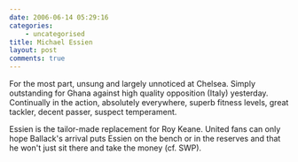 ```yaml
---
date: 2006-06-14 05:29:16
categories:
    - uncategorised
title: Michael Essien
layout: post
comments: true
---
```

For the most part, unsung and largely unnoticed at Chelsea. Simply
outstanding for Ghana against high quality opposition (Italy) yesterday.
Continually in the action, absolutely everywhere, superb fitness levels,
great tackler, decent passer, suspect temperament.

Essien is the tailor-made replacement for Roy Keane. United fans can
only hope Ballack's arrival puts Essien on the bench or in the reserves
and that he won't just sit there and take the money (cf. SWP).
